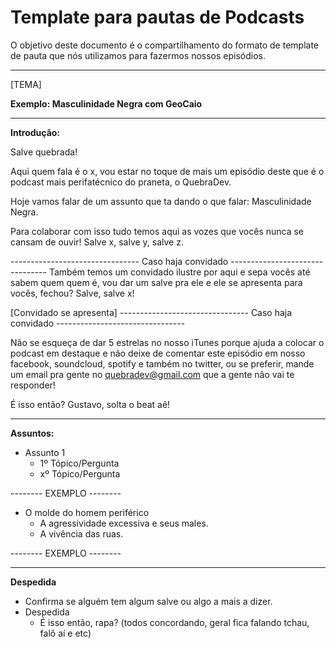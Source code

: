 # Template para pautas de Podcasts

O objetivo deste documento é o compartilhamento do formato de template de pauta que nós utilizamos para fazermos nossos episódios.

--------------------------------
[TEMA]

**Exemplo: Masculinidade Negra com GeoCaio**

--------------------------------
**Introdução:**

Salve quebrada!

Aqui quem fala é o x, vou estar no toque de mais um episódio deste que é o podcast mais perifatécnico do praneta, o QuebraDev.

Hoje vamos falar de um assunto que ta dando o que falar: Masculinidade Negra. 

Para colaborar com isso tudo temos aqui as vozes que vocês nunca se cansam de ouvir! Salve x, salve y, salve z.

-------------------------------- Caso haja convidado --------------------------------
Também temos um convidado ilustre por aqui e sepa vocês até sabem quem quem é, vou dar um salve pra ele e ele se apresenta para vocês, fechou? Salve, salve x!

[Convidado se apresenta]
-------------------------------- Caso haja convidado --------------------------------

Não se esqueça de dar 5 estrelas no nosso iTunes porque ajuda a colocar o podcast em destaque e não deixe de comentar este episódio em nosso facebook, soundcloud, spotify e também no twitter, ou se preferir, mande um email pra gente no quebradev@gmail.com que a gente não vai te responder!

É isso então? Gustavo, solta o beat aê!

----------------------------------------------------------------------
**Assuntos:**

- Assunto 1
   - 1º Tópico/Pergunta
   - xº Tópico/Pergunta
 
-------- EXEMPLO --------
- O molde do homem periférico
   - A agressividade excessiva e seus males.
   - A vivência das ruas.

-------- EXEMPLO -------- 

----------------------------------------------------------------------
**Despedida**

- Confirma se alguém tem algum salve ou algo a mais a dizer.
- Despedida 
   - É isso então, rapa? (todos concordando, geral fica falando tchau, falô aí e etc)
